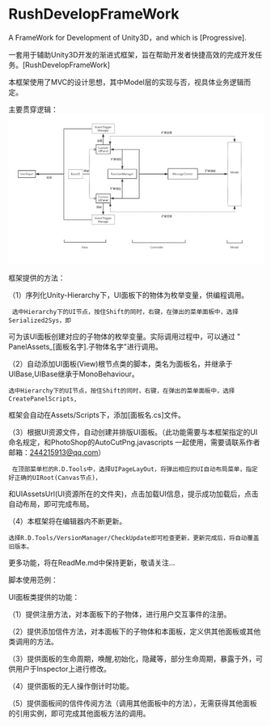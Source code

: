 # RushDevelopFrameWork

A FrameWork for Development of Unity3D，and which is [Progressive].

一套用于辅助Unity3D开发的渐进式框架，旨在帮助开发者快捷高效的完成开发任务。[RushDevelopFrameWork]

本框架使用了MVC的设计思想，其中Model层的实现与否，视具体业务逻辑而定。

主要贯穿逻辑：
![逻辑关系图](https://raw.githubusercontent.com/Laughing111/RushDevelopFrameWork/image/image/%E9%80%BB%E8%BE%91%E5%9B%BE.jpg)

框架提供的方法：

（1）序列化Unity-Hierarchy下，UI面板下的物体为枚举变量，供编程调用。

	 选中Hierarchy下的UI节点，按住Shift的同时，右键，在弹出的菜单面板中，选择Serialized2Sys，即
可为该UI面板创建对应的子物体的枚举变量。实际调用过程中，可以通过 " PanelAssets_[面板名字].子物体名字"进行调用。

（2）自动添加UI面板(View)根节点类的脚本，类名为面板名，并继承于UIBase,UIBase继承于MonoBehaviour。

	选中Hierarchy下的UI节点，按住Shift的同时，右键，在弹出的菜单面板中，选择CreatePanelScripts,
框架会自动在Assets/Scripts下，添加[面板名.cs]文件。

（3）根据UI资源文件，自动创建并排版UI面板。（此功能需要与本框架指定的UI命名规定，和PhotoShop的AutoCutPng.javascripts
一起使用，需要请联系作者邮箱：244215913@qq.com）

     在顶部菜单栏的R.D.Tools中，选择UIPageLayOut，将弹出相应的UI自动布局菜单，指定好正确的UIRoot(Canvas节点)，
和UIAssetsUrl(UI资源所在的文件夹)，点击加载UI信息，提示成功加载后，点击自动布局，即可完成布局。

（4）本框架将在编辑器内不断更新。

	选择R.D.Tools/VersionManager/CheckUpdate即可检查更新，更新完成后，将自动覆盖旧版本。
更多功能，将在ReadMe.md中保持更新，敬请关注...

脚本使用范例：

UI面板类提供的功能：

（1）提供注册方法，对本面板下的子物体，进行用户交互事件的注册。

（2）提供添加信件方法，对本面板下的子物体和本面板，定义供其他面板或其他类调用的方法。

（3）提供面板的生命周期，唤醒,初始化，隐藏等，部分生命周期，暴露于外，可供用户于Inspector上进行修改。

（4）提供面板的无人操作倒计时功能。

（5）提供面板间的信件传阅方法（调用其他面板中的方法），无需获得其他面板的引用实例，即可完成其他面板方法的调用。




